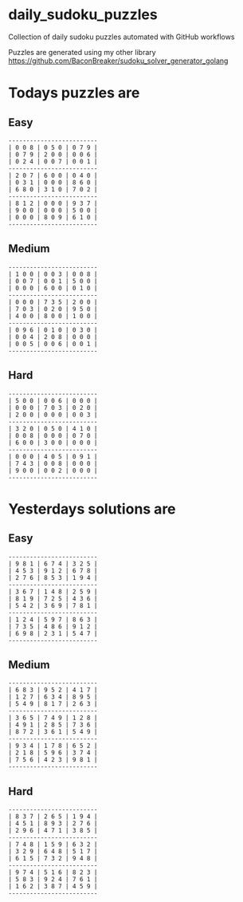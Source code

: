 
# daily_sudoku_puzzles 

Collection of daily sudoku puzzles automated with GitHub workflows 

Puzzles are generated using my other library https://github.com/BaconBreaker/sudoku_solver_generator_golang 
 

# Todays puzzles are 

## Easy 

```
-------------------------
| 0 0 8 | 0 5 0 | 0 7 9 | 
| 0 7 9 | 2 0 0 | 0 0 6 | 
| 0 2 4 | 0 0 7 | 0 0 1 | 
-------------------------
| 2 0 7 | 6 0 0 | 0 4 0 | 
| 0 3 1 | 0 0 0 | 8 6 0 | 
| 6 8 0 | 3 1 0 | 7 0 2 | 
-------------------------
| 8 1 2 | 0 0 0 | 9 3 7 | 
| 9 0 0 | 0 0 0 | 5 0 0 | 
| 0 0 0 | 8 0 9 | 6 1 0 | 
-------------------------
```
## Medium 

```
-------------------------
| 1 0 0 | 0 0 3 | 0 0 8 | 
| 0 0 7 | 0 0 1 | 5 0 0 | 
| 0 0 0 | 6 0 0 | 0 1 0 | 
-------------------------
| 0 0 0 | 7 3 5 | 2 0 0 | 
| 7 0 3 | 0 2 0 | 9 5 0 | 
| 4 0 0 | 8 0 0 | 1 0 0 | 
-------------------------
| 0 9 6 | 0 1 0 | 0 3 0 | 
| 0 0 4 | 2 0 8 | 0 0 0 | 
| 0 0 5 | 0 0 6 | 0 0 1 | 
-------------------------
```
## Hard 

```
-------------------------
| 5 0 0 | 0 0 6 | 0 0 0 | 
| 0 0 0 | 7 0 3 | 0 2 0 | 
| 2 0 0 | 0 0 0 | 0 0 3 | 
-------------------------
| 3 2 0 | 0 5 0 | 4 1 0 | 
| 0 0 8 | 0 0 0 | 0 7 0 | 
| 6 0 0 | 3 0 0 | 0 0 0 | 
-------------------------
| 0 0 0 | 4 0 5 | 0 9 1 | 
| 7 4 3 | 0 0 8 | 0 0 0 | 
| 9 0 0 | 0 0 2 | 0 0 0 | 
-------------------------
```
# Yesterdays solutions are 

## Easy 

```
-------------------------
| 9 8 1 | 6 7 4 | 3 2 5 | 
| 4 5 3 | 9 1 2 | 6 7 8 | 
| 2 7 6 | 8 5 3 | 1 9 4 | 
-------------------------
| 3 6 7 | 1 4 8 | 2 5 9 | 
| 8 1 9 | 7 2 5 | 4 3 6 | 
| 5 4 2 | 3 6 9 | 7 8 1 | 
-------------------------
| 1 2 4 | 5 9 7 | 8 6 3 | 
| 7 3 5 | 4 8 6 | 9 1 2 | 
| 6 9 8 | 2 3 1 | 5 4 7 | 
-------------------------
```
## Medium 

```
-------------------------
| 6 8 3 | 9 5 2 | 4 1 7 | 
| 1 2 7 | 6 3 4 | 8 9 5 | 
| 5 4 9 | 8 1 7 | 2 6 3 | 
-------------------------
| 3 6 5 | 7 4 9 | 1 2 8 | 
| 4 9 1 | 2 8 5 | 7 3 6 | 
| 8 7 2 | 3 6 1 | 5 4 9 | 
-------------------------
| 9 3 4 | 1 7 8 | 6 5 2 | 
| 2 1 8 | 5 9 6 | 3 7 4 | 
| 7 5 6 | 4 2 3 | 9 8 1 | 
-------------------------
```
## Hard 

```
-------------------------
| 8 3 7 | 2 6 5 | 1 9 4 | 
| 4 5 1 | 8 9 3 | 2 7 6 | 
| 2 9 6 | 4 7 1 | 3 8 5 | 
-------------------------
| 7 4 8 | 1 5 9 | 6 3 2 | 
| 3 2 9 | 6 4 8 | 5 1 7 | 
| 6 1 5 | 7 3 2 | 9 4 8 | 
-------------------------
| 9 7 4 | 5 1 6 | 8 2 3 | 
| 5 8 3 | 9 2 4 | 7 6 1 | 
| 1 6 2 | 3 8 7 | 4 5 9 | 
-------------------------
```
